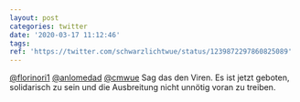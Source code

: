 ```yaml
---
layout: post
categories: twitter
date: '2020-03-17 11:12:46'
tags: 
ref: 'https://twitter.com/schwarzlichtwue/status/1239872297860825089'
---
```

[@florinori1](https://twitter.com/florinori1) [@anlomedad](https://twitter.com/anlomedad) [@cmwue](https://twitter.com/cmwue) Sag das den Viren. Es ist jetzt geboten, solidarisch zu sein und die Ausbreitung nicht unnötig voran zu treiben.
